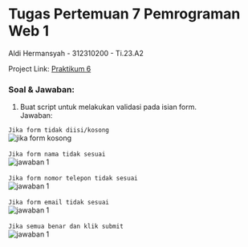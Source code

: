 # Tugas Pertemuan 7 Pemrograman Web 1

Aldi Hermansyah - 312310200 - Ti.23.A2

Project Link: [Praktikum 6](https://miya3333.github.io/Lab5Web/)

### Soal & Jawaban:
1. Buat script untuk melakukan validasi pada isian form. <br>
Jawaban: <br>

`Jika form tidak diisi/kosong` <br>
<img src="file/Screenshot (433).png" alt="jika form kosong"> <br><br>
`Jika form nama tidak sesuai` <br>
<img src="file/Screenshot (429).png" alt="jawaban 1"> <br><br>
`Jika form nomor telepon tidak sesuai` <br>
<img src="file/Screenshot (430).png" alt="jawaban 1"> <br><br>
`Jika form email tidak sesuai` <br>
<img src="file/Screenshot (431).png" alt="jawaban 1"> <br><br>
`Jika semua benar dan klik submit` <br>
<img src="file/Screenshot (432).png" alt="jawaban 1"> <br><br>
